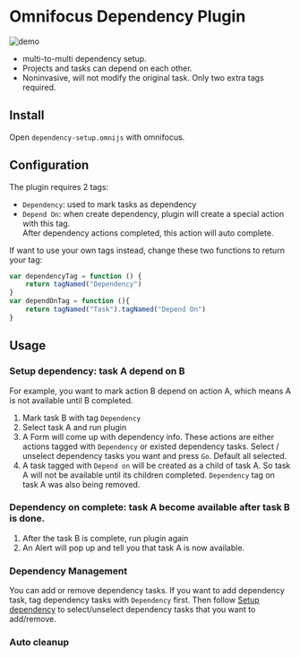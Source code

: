 # Omnifocus Dependency Plugin
![demo](demo.gif)

- multi-to-multi dependency setup.
- Projects and tasks can depend on each other.
- Noninvasive, will not modify the original task. Only two extra tags required.

## Install
Open `dependency-setup.omnijs` with omnifocus.

## Configuration
The plugin requires 2 tags:
- `Dependency`: used to mark tasks as dependency
- `Depend On`: when create dependency, plugin will create a special action with this tag.   
After dependency actions completed, this action will auto complete.

If want to use your own tags instead, change these two functions to return your tag:
```js
var dependencyTag = function () {
    return tagNamed("Dependency")
}
var dependOnTag = function (){
    return tagNamed("Task").tagNamed("Depend On")
}
```

## Usage

### Setup dependency: task A depend on B

For example, you want to mark action B depend on action A, which means A is not available until B completed.

1. Mark task B with tag `Dependency`
2. Select task A and run plugin
3. A Form will come up with dependency info. These actions are either actions tagged with `Dependency` or existed 
dependency tasks. Select / unselect dependency tasks you want and press `Go`. Default all selected.
4. A task tagged with `Depend on` will be created as a child of task A. So task A will not be available until its children completed.
`Dependency` tag on task A was also being removed.

### Dependency on complete: task A become available after task B is done.

1. After the task B is complete, run plugin again
2. An Alert will pop up and tell you that task A is now available.

### Dependency Management
You can add or remove dependency tasks. If you want to add dependency task, tag dependency tasks with `Dependency` first.
Then follow [Setup dependency](#setup-dependency-task-a-depend-on-b) to select/unselect dependency tasks that you want to add/remove.

### Auto cleanup

